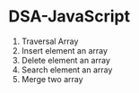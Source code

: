 # DSA-JavaScript

1. Traversal Array
2. Insert element an array
3. Delete element an array
4. Search element an array
5. Merge two array
